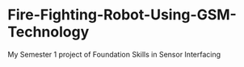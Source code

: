 # Fire-Fighting-Robot-Using-GSM-Technology
My Semester 1 project of Foundation Skills in Sensor Interfacing
